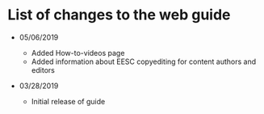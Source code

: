 # List of changes to the web guide

- 05/06/2019
    - Added How-to-videos page
    - Added information about EESC copyediting for content authors and editors

- 03/28/2019
    - Initial release of guide
